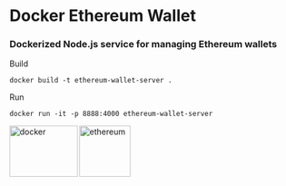 # Docker Ethereum Wallet

### Dockerized Node.js service for managing Ethereum wallets

Build
```
docker build -t ethereum-wallet-server .  
```
Run
```
docker run -it -p 8888:4000 ethereum-wallet-server
```

<a href="https://www.docker.com/">
  <img
    height="90"
    width="120"
    alt="docker"
    src="https://www.docker.com/sites/default/files/social/docker_facebook_share.png"
    align="left"
  />
</a>
<a href="https://ethereum.org/">
  <img
    height="90"
    width="90"
    alt="ethereum"
    src="https://upload.wikimedia.org/wikipedia/commons/thumb/6/6f/Ethereum-icon-purple.svg/1200px-Ethereum-icon-purple.svg.png"
    align="left"
  />
</a>
